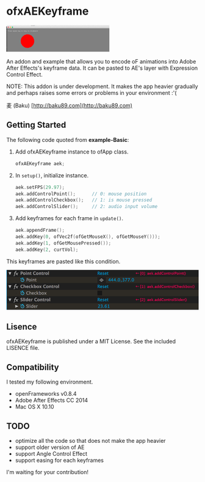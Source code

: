 ofxAEKeyframe
==============

![thumb](ofxaddons_thumbnail.gif)

An addon and example that allows you to encode oF animations into Adobe After Effects's keyframe data. It can be pasted to AE's layer with Expression Control Effect.

NOTE: This addon is under development. It makes the app heavier gradually and perhaps raises some errors or problems in your environment :'(

麦 (Baku) [http://baku89.com](http://baku89.com)

## Getting Started

The following code quoted from **example-Basic**:

1. Add ofxAEKeyframe instance to ofApp class.

	```cpp
	ofxAEKeyframe aek;
	```

1. In `setup()`, initialize instance.

	```cpp
	aek.setFPS(29.97);
	aek.addControlPoint();		// 0: mouse position
	aek.addControlCheckbox();	// 1: is mouse pressed
	aek.addControlSlider();		// 2: audio input volume
	```

3. Add keyframes for each frame in `update()`.

	```cpp
	aek.appendFrame();
	aek.addKey(0, ofVec2f(ofGetMouseX(), ofGetMouseY()));
	aek.addKey(1, ofGetMousePressed());
	aek.addKey(2, curtVol);
	```

This keyframes are pasted like this condition.

![](effect-panel.png)


## Lisence
ofxAEKeyframe is published under a MIT License. See the included LISENCE file.

## Compatibility

I tested my following environment.

* openFrameworks v0.8.4
* Adobe After Effects CC 2014
* Mac OS X 10.10

## TODO

* optimize all the code so that does not make the app heavier
* support older version of AE
* support Angle Control Effect
* support easing for each keyframes

I'm waiting for your contribution!
